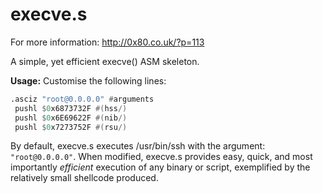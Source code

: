 execve.s
========

For more information: <a href="http://0x80.co.uk/?p=113">http://0x80.co.uk/?p=113</a>

A simple, yet efficient execve() ASM skeleton.

<strong>Usage:</strong>
Customise the following lines:

```asm
.asciz "root@0.0.0.0" #arguments  
 pushl $0x6873732F #(hss/) 
 pushl $0x6E69622F #(nib/) 
 pushl $0x7273752F #(rsu/)
```
<p>
By default, execve.s executes /usr/bin/ssh with the argument: <code>"root@0.0.0.0"</code>. When modified, execve.s provides
easy, quick, and most importantly <em>efficient</em> execution of any binary or script, exemplified by the relatively small
shellcode produced.
</p>



